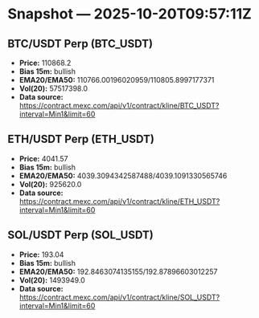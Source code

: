 # Snapshot — 2025-10-20T09:57:11Z

## BTC/USDT Perp (BTC_USDT)
- **Price:** 110868.2
- **Bias 15m:** bullish
- **EMA20/EMA50:** 110766.00196020959/110805.8997177371
- **Vol(20):** 57517398.0
- **Data source:** https://contract.mexc.com/api/v1/contract/kline/BTC_USDT?interval=Min1&limit=60

## ETH/USDT Perp (ETH_USDT)
- **Price:** 4041.57
- **Bias 15m:** bullish
- **EMA20/EMA50:** 4039.3094342587488/4039.1091330565746
- **Vol(20):** 925620.0
- **Data source:** https://contract.mexc.com/api/v1/contract/kline/ETH_USDT?interval=Min1&limit=60

## SOL/USDT Perp (SOL_USDT)
- **Price:** 193.04
- **Bias 15m:** bullish
- **EMA20/EMA50:** 192.8463074135155/192.87896603012257
- **Vol(20):** 1493949.0
- **Data source:** https://contract.mexc.com/api/v1/contract/kline/SOL_USDT?interval=Min1&limit=60

